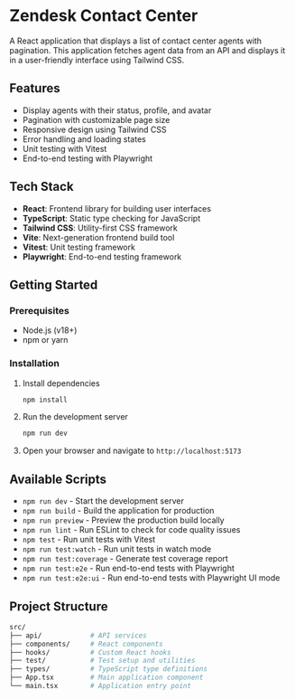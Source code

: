 # Zendesk Contact Center

A React application that displays a list of contact center agents with pagination. This application fetches agent data from an API and displays it in a user-friendly interface using Tailwind CSS.

## Features

- Display agents with their status, profile, and avatar
- Pagination with customizable page size
- Responsive design using Tailwind CSS
- Error handling and loading states
- Unit testing with Vitest
- End-to-end testing with Playwright

## Tech Stack

- **React**: Frontend library for building user interfaces
- **TypeScript**: Static type checking for JavaScript
- **Tailwind CSS**: Utility-first CSS framework
- **Vite**: Next-generation frontend build tool
- **Vitest**: Unit testing framework
- **Playwright**: End-to-end testing framework

## Getting Started

### Prerequisites

- Node.js (v18+)
- npm or yarn

### Installation

1. Install dependencies

   ```bash
   npm install
   ```

2. Run the development server

   ```bash
   npm run dev
   ```

3. Open your browser and navigate to `http://localhost:5173`

## Available Scripts

- `npm run dev` - Start the development server
- `npm run build` - Build the application for production
- `npm run preview` - Preview the production build locally
- `npm run lint` - Run ESLint to check for code quality issues
- `npm test` - Run unit tests with Vitest
- `npm run test:watch` - Run unit tests in watch mode
- `npm run test:coverage` - Generate test coverage report
- `npm run test:e2e` - Run end-to-end tests with Playwright
- `npm run test:e2e:ui` - Run end-to-end tests with Playwright UI mode

## Project Structure

```bash
src/
├── api/            # API services
├── components/     # React components
├── hooks/          # Custom React hooks
├── test/           # Test setup and utilities
├── types/          # TypeScript type definitions
├── App.tsx         # Main application component
└── main.tsx        # Application entry point
```
